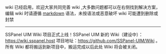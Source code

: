 wiki 已经启用，欢迎大家共同完善 wiki ,大多数问题都可以在右侧找到解决方案，编辑 wiki 时请遵循 [markdown](https://chrisniael.gitbooks.io/gitbook-documentation/content/format/markdown.html) 语法，未按语法或恶意破坏 wiki 可能遭到删除或封禁

---

SSPanel UIM Wiki 项目正式上线！SSPanel UIM 新的 Wiki（建设中）： https://wiki.sspanel.host 项目地址：https://github.com/SSPanel-UIM/Wiki 。所有 Wiki 都将搬运到新项目中，搬运完成以后此处 Wiki 将会被关闭。